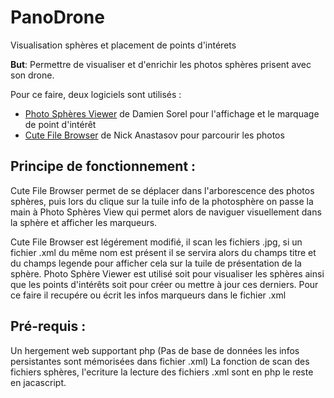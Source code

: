 # PanoDrone
Visualisation sphères et placement de points d'intérets

__But__: Permettre de visualiser et d'enrichir les photos sphères prisent avec son drone.

Pour ce faire, deux logiciels sont utilisés :

- [Photo Sphères Viewer](https://photo-sphere-viewer.js.org/) de Damien Sorel pour l'affichage et le marquage de point d'intérêt
- [Cute File Browser](https://tutorialzine.com/2014/09/cute-file-browser-jquery-ajax-php) de Nick Anastasov pour parcourir les photos

## Principe de fonctionnement : 

Cute File Browser permet de se déplacer dans l'arborescence des photos sphères, puis lors du clique sur la tuile info de la photosphère on passe la main à Photo Sphères View qui permet alors de naviguer visuellement dans la sphère et afficher les marqueurs.

Cute File Browser est légérement modifié, il scan les fichiers .jpg, si un fichier .xml du même nom est présent il se servira alors du champs titre et du champs legende pour afficher cela sur la tuile de présentation de la sphère.
Photo Sphère Viewer est utilisé soit pour visualiser les sphères ainsi que les points d'intérêts soit pour créer ou mettre à jour ces derniers. Pour ce faire il recupére ou écrit les infos marqueurs dans le fichier .xml

## Pré-requis :
Un hergement web supportant php (Pas de base de données les infos persistantes sont mémorisées dans fichier .xml)
La fonction de scan des fichiers sphères, l'ecriture la lecture des fichiers .xml sont en php le reste en jacascript. 
